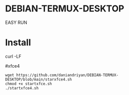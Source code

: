 # DEBIAN-TERMUX-DESKTOP
EASY RUN 

# Install
curl -LF 

#xfce4
```
wget https://github.com/daniandriyan/DEBIAN-TERMUX-DESKTOP/blob/main/starxfce4.sh
chmod +x startxfce.sh
./startxfce4.sh
```
